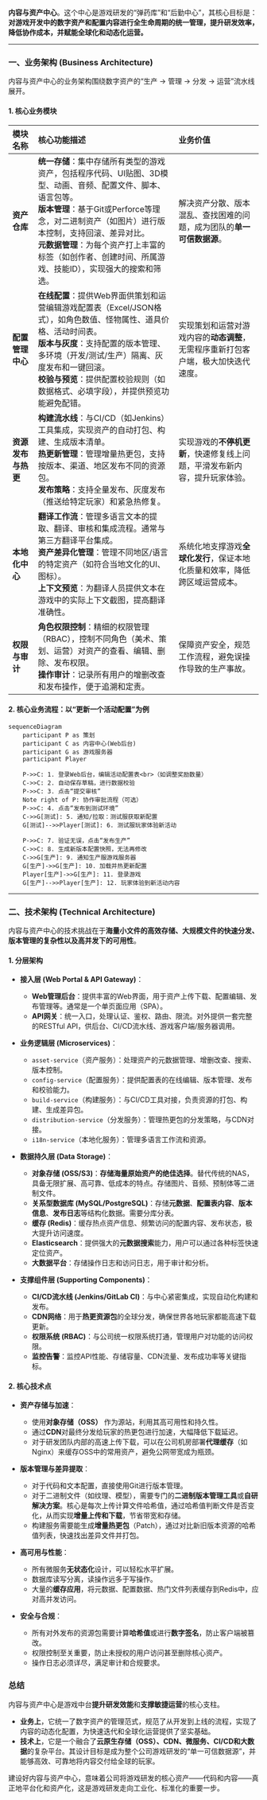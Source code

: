 **内容与资产中心**。这个中心是游戏研发的“弹药库”和“后勤中心”，其核心目标是：**对游戏开发中的数字资产和配置内容进行全生命周期的统一管理，提升研发效率，降低协作成本，并赋能全球化和动态化运营。**

---

### 一、业务架构 (Business Architecture)

内容与资产中心的业务架构围绕数字资产的“生产 -> 管理 -> 分发 -> 运营”流水线展开。

#### 1. 核心业务模块

| 模块名称           | 核心功能描述                                                 | 业务价值                                                     |
| :----------------- | :----------------------------------------------------------- | :----------------------------------------------------------- |
| **资产仓库**       | **统一存储**：集中存储所有类型的游戏资产，包括程序代码、UI贴图、3D模型、动画、音频、配置文件、脚本、语言包等。<br>**版本管理**：基于Git或Perforce等理念，对二进制资产（如图片）进行版本控制，支持回滚、差异对比。<br>**元数据管理**：为每个资产打上丰富的标签（如创作者、创建时间、所属游戏、技能ID），实现强大的搜索和筛选。 | 解决资产分散、版本混乱、查找困难的问题，成为团队的**单一可信数据源**。 |
| **配置管理中心**   | **在线配置**：提供Web界面供策划和运营编辑游戏配置表（Excel/JSON格式），如角色数值、怪物属性、道具价格、活动时间表。<br> **版本与灰度**：支持配置的版本管理、多环境（开发/测试/生产）隔离、灰度发布和一键回滚。<br> **校验与预览**：提供配置校验规则（如数据格式、必填字段），并提供预览功能避免配错。 | 实现策划和运营对游戏内容的**动态调整**，无需程序重新打包客户端，极大加快迭代速度。 |
| **资源发布与热更** | **构建流水线**：与CI/CD（如Jenkins）工具集成，实现资产的自动打包、构建、生成版本清单。<br> **热更新管理**：管理增量热更包，支持按版本、渠道、地区发布不同的资源包。<br> **发布策略**：支持全量发布、灰度发布（推送给特定玩家）和紧急热修复。 | 实现游戏的**不停机更新**，快速修复线上问题，平滑发布新内容，提升玩家体验。 |
| **本地化中心**     | **翻译工作流**：管理多语言文本的提取、翻译、审核和集成流程。通常与第三方翻译平台集成。<br> **资产差异化管理**：管理不同地区/语言的特定资产（如符合当地文化的UI、图标）。<br> **上下文预览**：为翻译人员提供文本在游戏中的实际上下文截图，提高翻译准确性。 | 系统化地支撑游戏**全球化发行**，保证本地化质量和效率，降低跨区域运营成本。 |
| **权限与审计**     | **角色权限控制**：精细的权限管理（RBAC），控制不同角色（美术、策划、运营）对资产的查看、编辑、删除、发布权限。<br> **操作审计**：记录所有用户的增删改查和发布操作，便于追溯和定责。 | 保障资产安全，规范工作流程，避免误操作导致的生产事故。       |

#### 2. 核心业务流程：以“更新一个活动配置”为例

```mermaid
sequenceDiagram
    participant P as 策划
    participant C as 内容中心(Web后台)
    participant G as 游戏服务器
    participant Player

    P->>C: 1. 登录Web后台，编辑活动配置表<br>（如调整奖励数量）
    C->>C: 2. 自动保存草稿，进行数据校验
    P->>C: 3. 点击“提交审核”
    Note right of P: 协作审批流程（可选）
    P->>C: 4. 点击“发布到测试环境”
    C->>G[测试]: 5. 通知/拉取：测试服获取新配置
    G[测试]-->>Player[测试]: 6. 测试服玩家体验新活动

    P->>C: 7. 验证无误，点击“发布生产”
    C->>C: 8. 生成新版本配置快照，无法再修改
    C->>G[生产]: 9. 通知生产服游戏服务器
    G[生产]->>G[生产]: 10. 加载并热更新配置
    Player[生产]->>G[生产]: 11. 登录游戏
    G[生产]-->>Player[生产]: 12. 玩家体验到新活动内容
```

---

### 二、技术架构 (Technical Architecture)

内容与资产中心的技术挑战在于**海量小文件的高效存储、大规模文件的快速分发、版本管理的复杂性以及高并发下的可用性**。

#### 1. 分层架构

*   **接入层 (Web Portal & API Gateway)**：
    *   **Web管理后台**：提供丰富的Web界面，用于资产上传下载、配置编辑、发布管理等。通常是一个单页面应用（SPA）。
    *   **API网关**：统一入口，处理认证、鉴权、路由、限流。对外提供一套完整的RESTful API，供后台、CI/CD流水线、游戏客户端/服务器调用。

*   **业务逻辑层 (Microservices)**：
    *   `asset-service`（资产服务）：处理资产的元数据管理、增删改查、搜索、版本控制。
    *   `config-service`（配置服务）：提供配置表的在线编辑、版本管理、发布和校验能力。
    *   `build-service`（构建服务）：与CI/CD工具对接，负责资源的打包、构建、生成差异包。
    *   `distribution-service`（分发服务）：管理热更包的分发策略，与CDN对接。
    *   `i18n-service`（本地化服务）：管理多语言工作流和资源。

*   **数据持久层 (Data Storage)**：
    *   **对象存储 (OSS/S3)**：**存储海量原始资产的绝佳选择**。替代传统的NAS，具备无限扩展、高可靠、低成本的特点。存储图片、音频、预制体等二进制文件。
    *   **关系型数据库 (MySQL/PostgreSQL)**：存储**元数据**、**配置表内容**、**版本信息**、**发布日志**等结构化数据。需要分库分表。
    *   **缓存 (Redis)**：缓存热点资产信息、频繁访问的配置内容、发布状态，极大提升访问速度。
    *   **Elasticsearch**：提供强大的**元数据搜索**能力，用户可以通过各种标签快速定位资产。
    *   **大数据平台**：存储操作日志和访问日志，用于审计和分析。

*   **支撑组件层 (Supporting Components)**：
    *   **CI/CD流水线 (Jenkins/GitLab CI)**：与中心紧密集成，实现自动化构建和发布。
    *   **CDN网络**：用于**热更资源包**的全球分发，确保世界各地玩家都能高速下载更新。
    *   **权限系统 (RBAC)**：与公司统一权限系统打通，管理用户对功能的访问权限。
    *   **监控告警**：监控API性能、存储容量、CDN流量、发布成功率等关键指标。

#### 2. 核心技术点

*   **资产存储与加速**：
    *   使用**对象存储（OSS）** 作为源站，利用其高可用性和持久性。
    *   通过**CDN**对最终分发给玩家的热更包进行加速，大幅降低下载延迟。
    *   对于研发团队内部的高速上传下载，可以在公司机房部署**代理缓存**（如Nginx）来缓存OSS中的常用资产，避免公网带宽成为瓶颈。

*   **版本管理与差异提取**：
    *   对于代码和文本配置，直接使用Git进行版本管理。
    *   对于二进制文件（如纹理、模型），需要专门的**二进制版本管理工具**或**自研解决方案**。核心是每次上传计算文件哈希值，通过哈希值判断文件是否变化，从而实现**增量上传和下载**，节省带宽和存储。
    *   构建服务需要能生成**增量热更包**（Patch），通过对比新旧版本资源的哈希值列表，快速找出差异文件并打包。

*   **高可用与性能**：
    *   所有微服务**无状态化**设计，可以轻松水平扩展。
    *   数据库读写分离，读操作远多于写操作。
    *   大量的**缓存应用**，将元数据、配置数据、热门文件列表缓存到Redis中，应对高并发访问。

*   **安全与合规**：
    *   所有对外发布的资源包需要计算**哈希值**或进行**数字签名**，防止客户端被篡改。
    *   权限控制至关重要，防止未授权的用户访问甚至删除核心资产。
    *   操作日志必须详尽，满足审计和合规要求。

### 总结

内容与资产中心是游戏中台**提升研发效能**和**支撑敏捷运营**的核心支柱。

*   **业务上**，它统一了数字资产的管理范式，规范了从开发到上线的流程，实现了内容的动态化配置，为快速迭代和全球化运营提供了坚实基础。
*   **技术上**，它是一个融合了**云原生存储（OSS）、CDN、微服务、CI/CD和大数据**的复杂平台。其设计目标是成为整个公司游戏研发的“单一可信数据源”，并能够高效、可靠地将内容交付给全球的玩家。

建设好内容与资产中心，意味着公司将游戏研发的核心资产——代码和内容——真正地平台化和资产化，这是游戏研发走向工业化、标准化的重要一步。